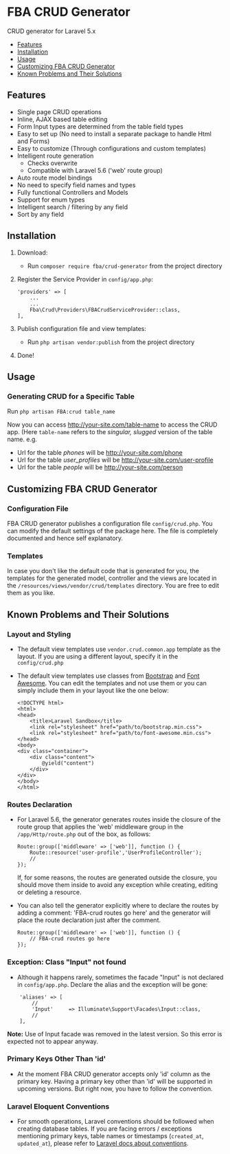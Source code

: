 # FBA CRUD Generator

CRUD generator for Laravel 5.x
- [Features](#features)
- [Installation](#installation)
- [Usage](#usage)
- [Customizing FBA CRUD Generator](#customizing-fba-crud-generator)
- [Known Problems and Their Solutions](#known-problems-and-their-solutions)

## Features
- Single page CRUD operations
- Inline, AJAX based table editing
- Form Input types are determined from the table field types
- Easy to set up (No need to install a separate package to handle Html and Forms)
- Easy to customize (Through configurations and custom templates)
- Intelligent route generation
    - Checks overwrite
    - Compatible with Laravel 5.6 ('web' route group)
- Auto route model bindings
- No need to specify field names and types
- Fully functional Controllers and Models
- Support for enum types
- Intelligent search / filtering by any field
- Sort by any field

## Installation

1. Download:
    - Run `composer require fba/crud-generator` from the project directory
2. Register the Service Provider in `config/app.php`:
    
    ```
    'providers' => [
        ...
        ...
        Fba\Crud\Providers\FBACrudServiceProvider::class,
    ],
    ```
    
3. Publish configuration file and view templates:
    - Run `php artisan vendor:publish` from the project directory
4. Done!

## Usage

### Generating CRUD for a Specific Table

Run `php artisan FBA:crud table_name`

Now you can access http://your-site.com/table-name to access the CRUD app. (Here `table-name` refers to the *singular, slugged* version of the table name. e.g.

- Url for the table *phones* will be http://your-site.com/phone
- Url for the table *user_profiles* will be http://your-site.com/user-profile
- Url for the table *people* will be http://your-site.com/person

## Customizing FBA CRUD Generator

### Configuration File

FBA CRUD generator publishes a configuration file `config/crud.php`. You can modify the default settings of the package here. The file is completely documented and hence self explanatory.

### Templates

In case you don't like the default code that is generated for you, the templates for the generated model, controller and the views are located in the `/resources/views/vendor/crud/templates` directory. You are free to edit them as you like.

## Known Problems and Their Solutions

### Layout and Styling

- The default view templates use `vendor.crud.common.app` template as the layout. If you are using a different layout, specify it in the `config/crud.php`
- The default view templates use classes from [Bootstrap](http://getbootstrap.com) and [Font Awesome](https://fortawesome.github.io/Font-Awesome/). You can edit the templates and not use them or you can simply include them in your layout like the one below:

    ```
    <!DOCTYPE html>
    <html>
    <head>
        <title>Laravel Sandbox</title>
        <link rel="stylesheet" href="path/to/bootstrap.min.css">
        <link rel="stylesheet" href="path/to/font-awesome.min.css">
    </head>
    <body>
    <div class="container">
        <div class="content">
            @yield("content")
        </div>
    </div>
    </body>
    </html>
    ```

### Routes Declaration

- For Laravel 5.6, the generator generates routes inside the closure of the route group that applies the 'web' middleware group in the `/app/Http/route.php` out of the box, as follows:

    ```
    Route::group(['middleware' => ['web']], function () {
        Route::resource('user-profile','UserProfileController');
        //
    });
    ```
    
    If, for some reasons, the routes are generated outside the closure, you should move them inside to avoid any exception while creating, editing or deleting a resource. 
    
- You can also tell the generator explicitly where to declare the routes by adding a comment: 'FBA-crud routes go here' and the generator will place the route declaration just after the comment.

    ```
    Route::group(['middleware' => ['web']], function () {
        // FBA-crud routes go here
    });
    ```
    
### Exception: Class "Input" not found

- Although it happens rarely, sometimes the facade "Input" is not declared in `config/app.php`. Declare the alias and the exception will be gone:

```
    'aliases' => [
        //
        'Input'     => Illuminate\Support\Facades\Input::class,
        //
    ],
```

**Note:** Use of Input facade was removed in the latest version. So this error is expected not to appear anyway.

### Primary Keys Other Than 'id' 

- At the moment FBA CRUD generator accepts only 'id' column as the primary key. Having a primary key other than 'id' will be supported in upcoming versions. But right now, you have to follow the convention.

### Laravel Eloquent Conventions

- For smooth operations, Laravel conventions should be followed when creating database tables. If you are facing errors / exceptions mentioning primary keys, table names or timestamps (`created_at`, `updated_at`), please refer to [Laravel docs about conventions](https://laravel.com/docs/5.2/eloquent#eloquent-model-conventions).
